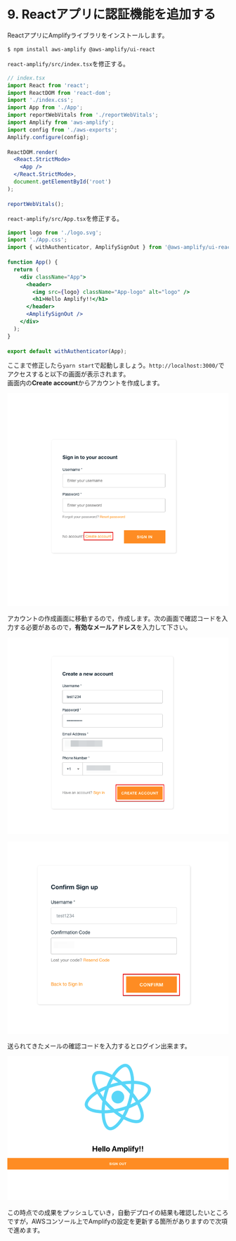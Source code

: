 # 9. Reactアプリに認証機能を追加する

ReactアプリにAmplifyライブラリをインストールします。

```sh
$ npm install aws-amplify @aws-amplify/ui-react
```

`react-amplify/src/index.tsx`を修正する。

```jsx
// index.tsx
import React from 'react';
import ReactDOM from 'react-dom';
import './index.css';
import App from './App';
import reportWebVitals from './reportWebVitals';
import Amplify from 'aws-amplify';
import config from './aws-exports';
Amplify.configure(config);

ReactDOM.render(
  <React.StrictMode>
    <App />
  </React.StrictMode>,
  document.getElementById('root')
);

reportWebVitals();
```

`react-amplify/src/App.tsx`を修正する。

```jsx
import logo from './logo.svg';
import './App.css';
import { withAuthenticator, AmplifySignOut } from '@aws-amplify/ui-react'

function App() {
  return (
    <div className="App">
      <header>
        <img src={logo} className="App-logo" alt="logo" />
        <h1>Hello Amplify!!</h1>
      </header>
      <AmplifySignOut />
    </div>
  );
}

export default withAuthenticator(App);
```

ここまで修正したら`yarn start`で起動しましょう。`http://localhost:3000/`でアクセスすると以下の画面が表示されます。<br>画面内の**Create account**からアカウントを作成します。

![](./img/2021-05-06-06-37-41.png)

アカウントの作成画面に移動するので，作成します。次の画面で確認コードを入力する必要があるので，**有効なメールアドレス**を入力して下さい。

![](./img/2021-05-06-06-43-41.png)

![](./img/2021-05-06-06-46-07.png)

送られてきたメールの確認コードを入力するとログイン出来ます。

![](./img/2021-05-06-06-47-32.png)

この時点での成果をプッシュしていき，自動デプロイの結果も確認したいところですが，AWSコンソール上でAmplifyの設定を更新する箇所がありますので次項で進めます。